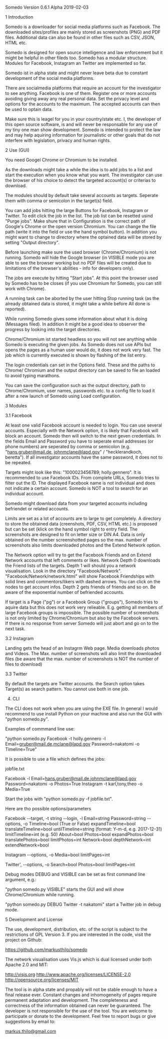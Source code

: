 Somedo Version 0.6.1 Alpha 2019-02-03


1 Introduction

Somedo is a downloader for social media platforms such as Facebook. The
downloaded sites/profiles are mainly stored as screenshots (PNG) and PDF files.
Additional data can also be found in other files such as CSV, JSON, HTML etc.

Somedo is designed for open source intelligence and law enforcement but it might be
helpful in other fileds too. Somedo has a modular structure. Modules for Facebook,
Instagram an Twitter are implemented so far.

Somedo ist in alpha state and might never leave beta due to constant development of
the social media platforms.

There are socialmedia platforms that require an account for the investigator to see
anything. Facebook is one of them. Register one or more accounts avoiding giving
away any real personal data. Set the privacy level and options for the accounts to
the maximum. The accepted accounts can then be used to optain data.

Make sure this is leagel for you in your country/state etc. I, the developer of
this open source software, is and will never be responsable for any use of my tiny
one man show development. Somedo is intended to protect the law and may help
aquiring information for journalistic or other goals that do not interfere with
legislation, privacy and human rights.


2 Use (GUI)

You need Googel Chrome or Chromium to be installed.

As the downloads might take a while the idea is to add jobs to a list and start the
execution when you know what you want. The investigator can use the browser of his
choice to detect the targeted account(s) or criterias to download.

The modules should by default take several accounts as targets. Seperate them with
comma or semicolon in the target(s) field.

You can add jobs hitting the large Buttons for Facebook, Instagram or Twitter. To
edit click the job in the list. The job list can be resetted usind "Purge jobs". Make
shure that in Configuration is the correct path of Google's Chrome or the open
version Chromium. You can change the file path (write it into the field or use the
hand symbol button). In addition you might want to change to directory where the
optained data will be stored by setting "Output directory".

Before launching make sure the used browser (Chrome/Chromium) is not running. Somedo
will hide the Google browser (in VISIBLE mode you are able to see the browser working
but no PDF files will be created due to limitations of the browser's abilities -
info for developers only).

The jobs are execute by hitting "Start jobs". At this point the browser used by
Somedo has to be closes (if you use Chromium for Somedo, you can still work with
Chrome).

A running task can be aborted by the user hitting Stop running task (as the already
obtained data is stored, it might take a while before All done is reported).

While running Somedo gives some information about what it is doing (Messages filed).
In addition it might be a good idea to observer the progress by looking into the
target directories.

Chrome/Chromium ist started headless so you will not see anything while Somedo is
executing the given jobs. As Somedo does not use APIs but opens the pages as a human
user would do, it does not work very fast. The job which is currently executed is
shown by flashing of the list entry.

The login credentials can set in the Options field. These and the paths to Chrome/
Chromium and the output directory can be saved to file an loaded to avoid typing
marathons.

You can save the configuration
such as the output directory, path to Chrome/Chromium, user names, passwords etc. to
a config file to load it after a new launch of Somedo using Load configuration.


3 Modules

3.1 Facebook

At least one valid Facebook account is needed to login. You can use several accounts.
Especially with the Network option, it is likely that Facebook will block an account.
Somedo then will switch to the next geven credentials. In the fields Email and Password
you have to seperate email addresses (or phone numbers) are seperated by comma or
semicolon (e.g. "hans.gruber@mail.de, johnmclane@lapd.gov" / "hecklerandkoch, beretta").
If all investigator accounts have the same password, it does not to be repeated.

Targets might look like this: "1000023456789; holly.gennero". It is recommended to use
Facebook IDs. From complete URLs, Somedo tries to filter out the ID. The displayed
Facebook name is not individual and does not indicate a certain account. Somedo is NOT a
tool to search for an individual account.

Somedo might download data from your targeted accounts including befriendet or related
accounts. 

Limits are set as a lot of accounts are to large to get completely. A directory to store
the obtained data (creenshots, PDF, CSV, HTML etc.) is proposed but can be set (klick on
the hand symbol right to entry field. The screenshots are designed to fit on letter size
or DIN A4. Data is only obtained on the number screenshotted pages so the max. number of
screenshots also limits downloaded photos and the Extend Network option.

The Network option will try to get the Facebook Friends and on Extend Network accounts
that left comments or likes. Network Depth 0 downloads the Friend lists of the targets.
Depth 1 will should you a network visualisation. Look in the directory "Facebook/Network".
"Facebook/Network/network.html" will show Facebook Friendships with solid lines and
commentors/likers with dashed arrows. You can click on the nodes to get account infos.
Depth 2 gets friends of friends and so on. Be aware of the exponential number
of befriended accounts.

If target is a Page ("pg") or a Facebook Group ("groups"), Somedo tries to aquire data but
this does not work very relieable. E.g. getting all members of large Facebook groups is
impossible. The possible number of screenshots is not only limited by Chrome/Chromium but
also by the Facebook servers. If there is no response from server Somedo will just abort
and go on to the next task.


3.2 Instagram

Landing gets the head of an Instagrm Web page. Media downloads photos and Videos. The
Max. number of screenshots will also limit the downloaded files (be aware that the max.
number of screenshots is NOT the number of files to download)


3.3 Twitter

By default the targets are Twitter accounts. the Search option takes Target(s) as search
pattern. You cannot use both in one job.


4. CLI

The CLI does not work when you are using the EXE file. In general I would recommend to use
install Python on your machine and also run the GUI with "python somedo.py".

Examples of commmand line use:

"python somedo.py Facebook -t holly.gennero -l Email=gruber@mail.de,mclane@lapd.gov Password=nakatomi -o Timeline=True"

It is possible to use a file which defines the jobs:

jobfile.txt

Facebook -l Email=hans.gruber@mail.de,johnmclane@lapd.gov Password=nakatomi -o Photos=True
Instagram -t karl,tony,theo -o Media=True

Start the jobs with "python somedo.py -f jobfile.txt".

Here are tho possible options/parameters

Facebook
	--target, -t
		string
	--login, -l
		Email=string
		Password=string
	--options, -o
		Timeline=bool (True or False)
		expandTimeline=bool
		translateTimeline=bool
		untilTimeline=string (format: Y-m-d, e.g. 2017-12-31)
		limitTimeline=int (e.g. 50)
		About=bool
		Photos=bool
		expandPhotos=bool
		translatePhotos=bool
		limitPhotos=int
		Network=bool
		depthNetwork=int
		extendNetwork=bool
				
Instagram
	--options, -o
		Media=bool
		limitPages=int

Twitter',
	--options, -o
		Search=bool
		Photos=bool
		limitPages=int

Debug modes DEBUG and VISIBLE can be set as first command line argument, e.g.:

"python somedo.py VISIBLE" starts the GUI and will show Chrome/Chromium while running.

"python somedo.py DEBUG Twitter -t nakatomi" start a Twitter job in debug mode.


5 Development and License

The use, development, distribution, etc. of the script is subject to the restrictions of
GPL Version 3.
If you are interested in the code, visit the project on Github:

https://github.com/markusthilo/somedo

The network visualisation uses Vis.js which is dual licensed under both Apache 2.0 and MIT:

http://visjs.org
http://www.apache.org/licenses/LICENSE-2.0
http://opensource.org/licenses/MIT

The tool is in alpha state and propably will not be stable enough to have a final release
ever. Constant changes and inhomogeneity of pages require permanent adaptation and development.
The completeness and correctness of the information obtained can never be guaranteed.
The developer is not responsible for the use of the tool.
You are welcome to participate or donate to the development. Feel free to report bugs or
give suggestions by email to:

markus.thilo@gmail.com
